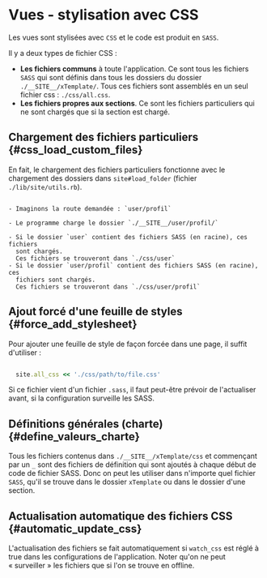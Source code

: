 # Vues - stylisation avec CSS

Les vues sont stylisées avec `CSS` et le code est produit en `SASS`.

Il y a deux types de fichier CSS :

* **Les fichiers communs** à toute l'application. Ce sont tous les fichiers `SASS` qui sont définis dans tous les dossiers du dossier `./__SITE__/xTemplate/`. Tous ces fichiers sont assemblés en un seul fichier css : `./css/all.css`.
* **Les fichiers propres aux sections**. Ce sont les fichiers particuliers qui ne sont chargés que si la section est chargé.

## Chargement des fichiers particuliers {#css_load_custom_files}

En fait, le chargement des fichiers particuliers fonctionne avec le chargement des dossiers dans `site#load_folder` (fichier `./lib/site/utils.rb`).

```

- Imaginons la route demandée : `user/profil`

- Le programme charge le dossier `./__SITE__/user/profil/`

- Si le dossier `user` contient des fichiers SASS (en racine), ces fichiers
  sont chargés.
  Ces fichiers se trouveront dans `./css/user`
- Si le dossier `user/profil` contient des fichiers SASS (en racine), ces
  fichiers sont chargés.
  Ces fichiers se trouveront dans `./css/user/profil`

```

## Ajout forcé d'une feuille de styles {#force_add_stylesheet}

Pour ajouter une feuille de style de façon forcée dans une page, il suffit d'utiliser :

```ruby

  site.all_css << './css/path/to/file.css'

```

Si ce fichier vient d'un fichier `.sass`, il faut peut-être prévoir de l'actualiser avant, si la configuration surveille les SASS.

## Définitions générales (charte) {#define_valeurs_charte}

Tous les fichiers contenus dans `./__SITE__/xTemplate/css` et commençant par un `_` sont des fichiers de définition qui sont ajoutés à chaque début de code de fichier SASS. Donc on peut les utiliser dans n'importe quel fichier `SASS`, qu'il se trouve dans le dossier `xTemplate` ou dans le dossier d'une section.


## Actualisation automatique des fichiers CSS {#automatic_update_css}

L'actualisation des fichiers se fait automatiquement si `watch_css` est réglé à true dans les configurations de l'application. Noter qu'on ne peut « surveiller » les fichiers que si l'on se trouve en offline.
